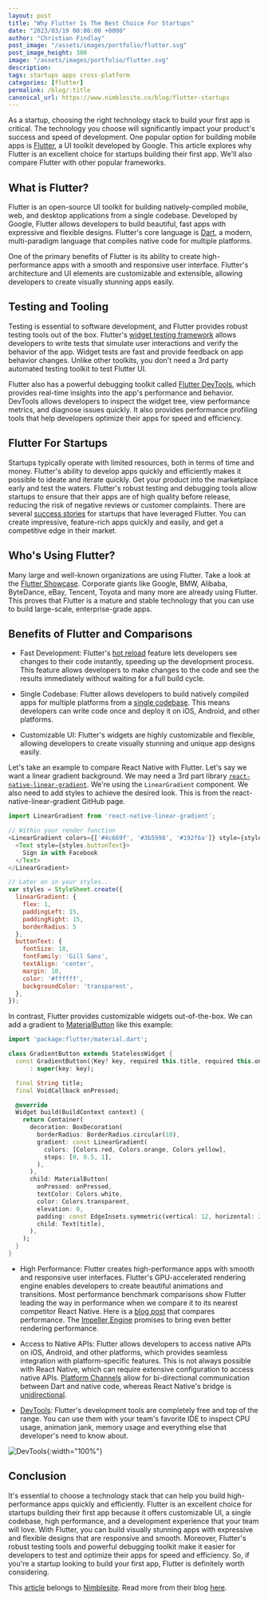 ```yaml
---
layout: post
title: "Why Flutter Is The Best Choice For Startups"
date: "2023/03/19 00:00:00 +0000"
author: "Christian Findlay"
post_image: "/assets/images/portfolio/flutter.svg"
post_image_height: 300
image: "/assets/images/portfolio/flutter.svg"
description: 
tags: startups apps cross-platform
categories: [flutter]
permalink: /blog/:title
canonical_url: https://www.nimblesite.co/blog/flutter-startups
---
```


As a startup, choosing the right technology stack to build your first app is critical. The technology you choose will significantly impact your product's success and speed of development. One popular option for building mobile apps is [Flutter](https://flutter.dev/), a UI toolkit developed by Google. This article explores why Flutter is an excellent choice for startups building their first app. We'll also compare Flutter with other popular frameworks.

## What is Flutter?
Flutter is an open-source UI toolkit for building natively-compiled mobile, web, and desktop applications from a single codebase. Developed by Google, Flutter allows developers to build beautiful, fast apps with expressive and flexible designs. Flutter's core language is [Dart](https://dart.dev/), a modern, multi-paradigm language that compiles native code for multiple platforms.

One of the primary benefits of Flutter is its ability to create high-performance apps with a smooth and responsive user interface. Flutter's architecture and UI elements are customizable and extensible, allowing developers to create visually stunning apps easily.

## Testing and Tooling
Testing is essential to software development, and Flutter provides robust testing tools out of the box. Flutter's [widget testing framework](https://docs.flutter.dev/cookbook/testing/widget/introduction) allows developers to write tests that simulate user interactions and verify the behavior of the app. Widget tests are fast and provide feedback on app behavior changes. Unlike other toolkits, you don't need a 3rd party automated testing toolkit to test Flutter UI.

Flutter also has a powerful debugging toolkit called [Flutter DevTools](https://docs.flutter.dev/development/tools/devtools/overview), which provides real-time insights into the app's performance and behavior. DevTools allows developers to inspect the widget tree, view performance metrics, and diagnose issues quickly. It also provides performance profiling tools that help developers optimize their apps for speed and efficiency.

## Flutter For Startups

Startups typically operate with limited resources, both in terms of time and money. Flutter's ability to develop apps quickly and efficiently makes it possible to ideate and iterate quickly. Get your product into the marketplace early and test the waters. Flutter's robust testing and debugging tools allow startups to ensure that their apps are of high quality before release, reducing the risk of negative reviews or customer complaints. There are several [success stories](https://softwarehut.com/blog/business/flutter-success-story) for startups that have leveraged Flutter. You can create impressive, feature-rich apps quickly and easily, and get a competitive edge in their market.

## Who's Using Flutter?

Many large and well-known organizations are using Flutter. Take a look at the [Flutter Showcase](https://flutter.dev/showcase). Corporate giants like Google, BMW, Alibaba, ByteDance, eBay, Tencent, Toyota and many more are already using Flutter. This proves that Flutter is a mature and stable technology that you can use to build large-scale, enterprise-grade apps.

## Benefits of Flutter and Comparisons
- Fast Development: Flutter's [hot reload](https://docs.flutter.dev/development/tools/hot-reload) feature lets developers see changes to their code instantly, speeding up the development process. This feature allows developers to make changes to the code and see the results immediately without waiting for a full build cycle.

- Single Codebase: Flutter allows developers to build natively compiled apps for multiple platforms from a [single codebase](https://flutter.dev/multi-platform). This means developers can write code once and deploy it on iOS, Android, and other platforms.

- Customizable UI: Flutter's widgets are highly customizable and flexible, allowing developers to create visually stunning and unique app designs easily.

Let's take an example to compare React Native with Flutter. Let's say we want a linear gradient background. We may need a 3rd part library [`react-native-linear-gradient`](https://github.com/react-native-linear-gradient/react-native-linear-gradient). We're using the `LinearGradient` component. We also need to add styles to achieve the desired look. This is from the react-native-linear-gradient GitHub page.

```js
import LinearGradient from 'react-native-linear-gradient';

// Within your render function
<LinearGradient colors={['#4c669f', '#3b5998', '#192f6a']} style={styles.linearGradient}>
  <Text style={styles.buttonText}>
    Sign in with Facebook
  </Text>
</LinearGradient>

// Later on in your styles..
var styles = StyleSheet.create({
  linearGradient: {
    flex: 1,
    paddingLeft: 15,
    paddingRight: 15,
    borderRadius: 5
  },
  buttonText: {
    fontSize: 18,
    fontFamily: 'Gill Sans',
    textAlign: 'center',
    margin: 10,
    color: '#ffffff',
    backgroundColor: 'transparent',
  },
});
```

In contrast, Flutter provides customizable widgets out-of-the-box. We can add a gradient to [MaterialButton](https://api.flutter.dev/flutter/material/MaterialButton-class.html) like this example:

```dart
import 'package:flutter/material.dart';

class GradientButton extends StatelessWidget {
  const GradientButton({Key? key, required this.title, required this.onPressed})
      : super(key: key);

  final String title;
  final VoidCallback onPressed;

  @override
  Widget build(BuildContext context) {
    return Container(
      decoration: BoxDecoration(
        borderRadius: BorderRadius.circular(10),
        gradient: const LinearGradient(
          colors: [Colors.red, Colors.orange, Colors.yellow],
          stops: [0, 0.5, 1],
        ),
      ),
      child: MaterialButton(
        onPressed: onPressed,
        textColor: Colors.white,
        color: Colors.transparent,
        elevation: 0,
        padding: const EdgeInsets.symmetric(vertical: 12, horizontal: 24),
        child: Text(title),
      ),
    );
  }
}
```

- High Performance: Flutter creates high-performance apps with smooth and responsive user interfaces. Flutter's GPU-accelerated rendering engine enables developers to create beautiful animations and transitions. Most performance benchmark comparisons show Flutter leading the way in performance when we compare it to its nearest competitor React Native. Here is a [blog post](https://inveritasoft.com/blog/flutter-vs-react-native-vs-native-deep-performance-comparison) that compares performance. The [Impeller Engine](https://github.com/flutter/flutter/wiki/Impeller) promises to bring even better rendering performance.

- Access to Native APIs: Flutter allows developers to access native APIs on iOS, Android, and other platforms, which provides seamless integration with platform-specific features. This is not always possible with React Native, which can require extensive configuration to access native APIs. [Platform Channels](https://docs.flutter.dev/development/platform-integration/platform-channels) allow for bi-directional communication between Dart and native code, whereas React Native's bridge is [unidirectional](https://reactnative.dev/docs/communication-android#introduction).

- [DevTools](https://docs.flutter.dev/development/tools/devtools/overview): Flutter's development tools are completely free and top of the range. You can use them with your team's favorite IDE to inspect CPU usage, animation jank, memory usage and everything else that developer's need to know about. 

![DevTools](/assets/images/blog/flutterstartup/devtools.gif){:width="100%"}

## Conclusion
It's essential to choose a technology stack that can help you build high-performance apps quickly and efficiently. Flutter is an excellent choice for startups building their first app because it offers customizable UI, a single codebase, high performance, and a development experience that your team will love. With Flutter, you can build visually stunning apps with expressive and flexible designs that are responsive and smooth. Moreover, Flutter's robust testing tools and powerful debugging toolkit make it easier for developers to test and optimize their apps for speed and efficiency. So, if you're a startup looking to build your first app, Flutter is definitely worth considering.

This [article](https://www.nimblesite.co/blog/flutter-startups) belongs to [Nimblesite](https://www.nimblesite.co). Read more from their blog [here](https://www.nimblesite.co/blog).